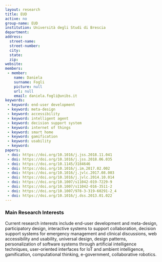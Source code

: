 ```yaml
---
layout: research
title: EUD
active: no
group-name: EUD
institution: Università degli Studi di Brescia
department: 
address: 
  street-name: 
  street-number: 
  city: 
  state: 
  zip: 
website: 
members: 
 - member: 
    name: Daniela
    surname: Fogli
    picture: null
    url: null
    email: daniela.fogli@unibs.it
keywords: 
 - keyword: end-user development
 - keyword: meta-design
 - keyword: accessibility
 - keyword: intelligent agent
 - keyword: decision support system
 - keyword: internet of things
 - keyword: smart home
 - keyword: gamification
 - keyword: usability
 - keyword: 
papers: 
 - doi: https://doi.org/10.1016/j.jss.2018.11.041
 - doi: https://doi.org/10.1016/j.jss.2018.06.035
 - doi: https://doi.org/10.1145/3184646
 - doi: https://doi.org/10.1016/j.im.2017.02.002
 - doi: https://doi.org/10.1016/j.jvlc.2017.08.003
 - doi: https://doi.org/10.1016/j.jvlc.2014.10.014
 - doi: https://doi.org/10.1007/s11042-019-7229-9
 - doi: https://doi.org/10.1007/s11042-016-3511-2
 - doi: https://doi.org/10.1007/978-3-319-60291-2_4
 - doi: https://doi.org/10.1016/j.dss.2013.01.022
---
```



### Main Research Interests
Current research interests include end-user development and meta-design, participatory design, interactive systems to support collaboration, decision support systems for emergency management and clinical discussions, web accessibility and usability, universal design, design patterns, personalization of software systems through artificial intelligence techniques, user-oriented interfaces for IoT and ambient intelligence, gamification, computational thinking, e-government, collaborative robotics.